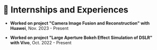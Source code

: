 # 📝 Internships and Experiences

- **Worked on project "Camera Image Fusion and Reconstruction" with Huawei**, Nov. 2023 - Present

- **Worked on project "Large Aperture Bokeh Effect Simulation of DSLR" with Vivo**, Oct. 2022 - Present